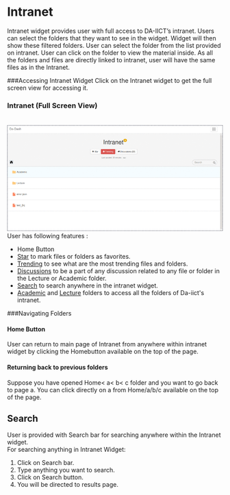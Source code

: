 # Intranet

Intranet widget provides user with full access to DA-IICT’s intranet. Users can select the folders that they want to see in the widget. Widget will then show these filtered folders. User can select the folder from the list provided on intranet. User can click on the folder to view the material inside. As all the folders and files are directly linked to intranet, user will have the same files as in the Intranet.

###Accessing Intranet Widget
 Click on the Intranet widget to get the full screen view for accessing it.

### Intranet (Full Screen View)<br/><br/>

![](intranet1.png)<br/>
User has following features :
* Home Button
* [Star](intranet/star.md) to mark files or folders as favorites.
* [Trending](intranet/star.md) to see what are the most trending files and folders. 
* [Discussions](intranet/Discussions.md) to be a part of any discussion related to any file or folder in the Lecture or Academic folder.
* [Search](intranet/Search) to search anywhere in the intranet widget.
* [Academic](intranet/Academic) and [Lecture](intranet/Lecture) folders to access all the folders of Da-iict's intranet.

###Navigating Folders

#### Home Button
User can return to main page of Intranet from anywhere within intranet widget by clicking the Homebutton available on the top of the page.

#### Returning back to previous folders
Suppose you have opened Home< a< b< c folder and you want to go back to page a. You can click directly on a from Home/a/b/c available on the top of the page.

## Search
User is provided with Search bar for searching anywhere within the Intranet widget. <br/>
For searching anything in Intranet Widget:
1. Click on Search bar.
2. Type anything you want to search.
3. Click on Search button.
4. You will be directed to results page.
